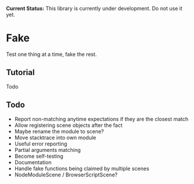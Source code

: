 **Current Status:** This library is currently under development. Do not use it yet.

# Fake

Test one thing at a time, fake the rest.

## Tutorial

Todo

## Todo

* Report non-matching anytime expectations if they are the closest match
* Allow registering scene objects after the fact
* Maybe rename the module to scene?
* Move stacktrace into own module
* Useful error reporting
* Partial arguments matching
* Become self-testing
* Documentation
* Handle fake functions being claimed by multiple scenes
* NodeModuleScene / BrowserScriptScene?
